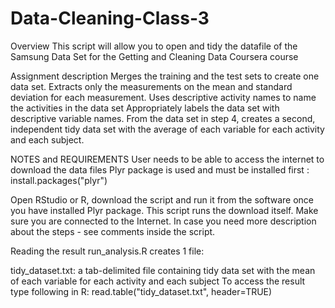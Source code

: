 # Data-Cleaning-Class-3

Overview
This script will allow you to open and tidy the datafile of the Samsung Data Set for the Getting and Cleaning Data Coursera course


Assignment description
Merges the training and the test sets to create one data set.
Extracts only the measurements on the mean and standard deviation for each measurement.
Uses descriptive activity names to name the activities in the data set
Appropriately labels the data set with descriptive variable names.
From the data set in step 4, creates a second, independent tidy data set with the average of each variable for each activity and each subject.

NOTES and REQUIREMENTS
User needs to be able to access the internet to download the data files
Plyr package is used and must be installed first :  install.packages("plyr") 

Open RStudio or R, download the script and run it from the software once you have installed Plyr package. This script runs the download itself. Make sure you are connected to the Internet. In case you need more description about the steps - see comments inside the script.

Reading the result
run_analysis.R creates 1 file:

tidy_dataset.txt: a tab-delimited file containing tidy data set with the mean of each variable for each activity and each subject
To access the result type following in R: read.table("tidy_dataset.txt", header=TRUE)
